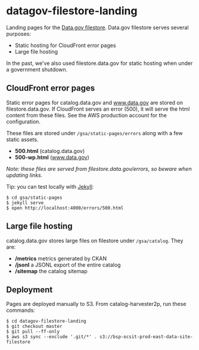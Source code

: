 # datagov-filestore-landing

Landing pages for the [Data.gov filestore](https://filestore.data.gov/).
Data.gov filestore serves several purposes:

- Static hosting for CloudFront error pages
- Large file hosting

In the past, we've also used filestore.data.gov for static hosting when under
a government shutdown.


## CloudFront error pages

Static error pages for catalog.data.gov and www.data.gov are stored on
filestore.data.gov. If CloudFront serves an error (500), it will serve the html
content from these files. See the AWS production account for the configuration.

These files are stored under `/gsa/static-pages/errors` along with a few static
assets.

- **500.html** (catalog.data.gov)
- **500-wp.html** (www.data.gov)

_Note: these files are served from filestore.data.gov/errors, so beware when
updating links._

Tip: you can test locally with [Jekyll](https://jekyllrb.com/):

    $ cd gsa/static-pages
    $ jekyll serve
    $ open http://localhost:4000/errors/500.html


## Large file hosting

catalog.data.gov stores large files on filestore under `/gsa/catalog`. They are:

- **/metrics** metrics generated by CKAN
- **/jsonl** a JSONL export of the entire catalog
- **/sitemap** the catalog sitemap


## Deployment

Pages are deployed manually to S3. From catalog-harvester2p, run these commands:

    $ cd datagov-filestore-landing
    $ git checkout master
    $ git pull --ff-only
    $ aws s3 sync --exclude '.git/*' . s3://bsp-ocsit-prod-east-data-site-filestore
